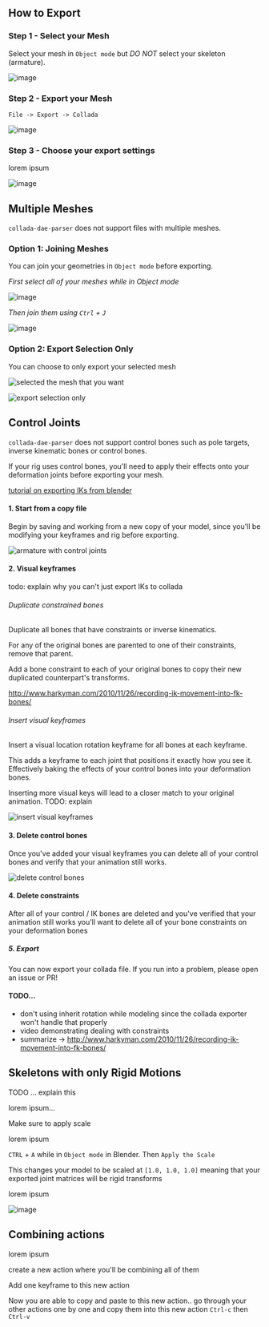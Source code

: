 ## How to Export

### Step 1 - Select your Mesh

Select your mesh in `Object mode` but *DO NOT* select your skeleton (armature).

![image](https://cloud.githubusercontent.com/assets/2099811/19255632/f284ac32-8f2d-11e6-9867-0dea9f61c989.png)

### Step 2 - Export your Mesh

`File -> Export -> Collada`

![image](https://cloud.githubusercontent.com/assets/2099811/19255642/1752cfc6-8f2e-11e6-9f4a-077c50b2985f.png)

### Step 3 - Choose your export settings

lorem ipsum

![image](https://cloud.githubusercontent.com/assets/2099811/19255682/71e9e758-8f2e-11e6-840f-ccc43b95ea2f.png)

## Multiple Meshes

`collada-dae-parser` does not support files with multiple meshes.

### Option 1: Joining Meshes

You can join your geometries in `Object mode` before exporting.

*First select all of your meshes while in Object mode*

![image](https://cloud.githubusercontent.com/assets/2099811/19275194/ee841a00-8fa0-11e6-89a3-5f5edf67763b.png)

*Then join them using `Ctrl` + `J`*

![image](https://cloud.githubusercontent.com/assets/2099811/19274869/b3d4ca04-8f9f-11e6-9148-6cabd81a9ed6.png)

### Option 2: Export Selection Only

You can choose to only export your selected mesh

![selected the mesh that you want](screenshots/torso-selected.png)

![export selection only](screenshots/selection-only.png)

## Control Joints

`collada-dae-parser` does not support control bones such as pole targets, inverse kinematic bones or control bones.

If your rig uses control bones, you'll need to apply their effects onto your deformation joints before exporting your mesh.

[tutorial on exporting IKs from blender](http://chinedufn.com/blender-export-iks-constraints)

#### 1. Start from a copy file

Begin by saving and working from a new copy of your model, since you'll be modifying your keyframes and rig before exporting.

![armature with control joints](screenshots/armature-with-control-bones.png)

#### 2. Visual keyframes

todo: explain why you can't just export IKs to collada

###### Duplicate constrained bones

Duplicate all bones that have constraints or inverse kinematics.

For any of the original bones are parented to one of their constraints, remove that parent.

Add a bone constraint to each of your original bones to copy their new duplicated counterpart's transforms.

http://www.harkyman.com/2010/11/26/recording-ik-movement-into-fk-bones/

###### Insert visual keyframes

Insert a visual location rotation keyframe for all bones at each keyframe.

This adds a keyframe to each joint that positions it exactly how you see it. Effectively baking the effects of
your control bones into your deformation bones.

Inserting more visual keys will lead to a closer match to your original animation. TODO: explain

![insert visual keyframes](screenshots/insert-visual-key.png)

#### 3. Delete control bones

Once you've added your visual keyframes you can delete all of your control bones and verify that your
animation still works.

![delete control bones](screenshots/delete-control-bones.png)

#### 4. Delete constraints

After all of your control / IK bones are deleted and you've verified that your animation still works you'll want to delete all of your bone constraints
on your deformation bones

##### 5. Export

You can now export your collada file. If you run into a problem, please open an issue or PR!

#### TODO...

- don't using inherit rotation while modeling since the collada exporter won't handle that properly
- video demonstrating dealing with constraints
- summarize -> http://www.harkyman.com/2010/11/26/recording-ik-movement-into-fk-bones/

## Skeletons with only Rigid Motions

TODO ... explain this

lorem ipsum...

Make sure to apply scale

lorem ipsum

`CTRL` + `A` while in `Object mode` in Blender. Then `Apply the Scale`

This changes your model to be scaled at `[1.0, 1.0, 1.0]` meaning that your exported joint matrices will be rigid transforms

lorem ipsum

![image](https://cloud.githubusercontent.com/assets/2099811/19255558/34e3cd0c-8f2d-11e6-8169-f93027cefdb2.png)

## Combining actions

lorem ipsum

create a new action where you'll be combining all of them

Add one keyframe to this new action

Now you are able to copy and paste to this new action.. go through your other actions one by one and copy them into this new action `Ctrl-c` then `Ctrl-v`
